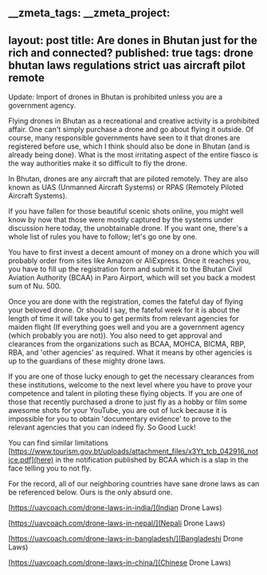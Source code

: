 __zmeta_tags: 
__zmeta_project: 
---
layout: post
title: Are dones in Bhutan just for the rich and connected?
published: true
tags: drone bhutan laws regulations strict uas aircraft pilot remote
---


Update: Import of drones in Bhutan is prohibited unless you are a government agency.

Flying drones in Bhutan as a recreational and creative activity is a prohibited affair. One can't simply purchase a drone and go about flying it outside. Of course, many responsible governments have seen to it that drones are registered before use, which I think should also be done in Bhutan (and is already being done). What is the most irritating aspect of the entire fiasco is the way authorities make it so difficult to fly the drone.

In Bhutan, drones are any aircraft that are piloted remotely. They are also known as UAS (Unmanned Aircraft Systems) or RPAS (Remotely Piloted Aircraft Systems).

If you have fallen for those beautiful scenic shots online, you might well know by now that those were mostly captured by the systems under discussion here today, the unobtainable drone. If you want one, there's a whole list of rules you have to follow; let's go one by one.

You have to first invest a decent amount of money on a drone which you will probably order from sites like Amazon or AliExpress. Once it reaches you, you have to fill up the registration form and submit it to the Bhutan Civil Aviation Authority (BCAA) in Paro Airport, which will set you back a modest sum of Nu. 500.

Once you are done with the registration, comes the fateful day of flying your beloved drone. Or should I say, the fateful week for it is about the length of time it will take you to get permits from relevant agencies for maiden flight (If everything goes well and you are a government agency (which probably you are not)). You also need to get approval and clearances from the organizations such as BCAA, MOHCA, BICMA, RBP, RBA, and 'other agencies' as required. What it means by other agencies is up to the guardians of these mighty drone laws.

If you are one of those lucky enough to get the necessary clearances from these institutions, welcome to the next level where you have to prove your competence and talent in piloting these flying objects. If you are one of those that recently purchased a drone to just fly as a hobby or film some awesome shots for your YouTube, you are out of luck because it is impossible for you to obtain 'documentary evidence' to prove to the relevant agencies that you can indeed fly. So Good Luck!

You can find similar limitations [https://www.tourism.gov.bt/uploads/attachment_files/x3Yt_tcb_042916_notice.pdf](here) in the notification published by BCAA which is a slap in the face telling you to not fly.

For the record, all of our neighboring countries have sane drone laws as can be referenced below. Ours is the only absurd one.

[https://uavcoach.com/drone-laws-in-india/](Indian Drone Laws)

[https://uavcoach.com/drone-laws-in-nepal/](Nepali Drone Laws)

[https://uavcoach.com/drone-laws-in-bangladesh/](Bangladeshi Drone Laws)

[https://uavcoach.com/drone-laws-in-china/](Chinese Drone Laws)

